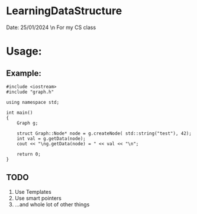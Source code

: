 # LearningDataStructure
Date: 25/01/2024 \n
For my CS class

# Usage:
## Example:
```
#include <iostream>
#include "graph.h"

using namespace std;

int main()
{
	Graph g;

	struct Graph::Node* node = g.createNode( std::string("test"), 42);
	int val = g.getData(node);
	cout << "\ng.getData(node) = " << val << "\n";

	return 0;
}
```
## TODO
1. Use Templates
2. Use smart pointers
3. ...and whole lot of other things
